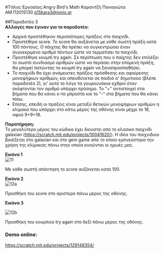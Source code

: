 #Τίτλος Εργασίας:Angry Bird's Math
Καραντζή Παναγιώτα  
ΑΜ Π2015130
p15kara3@ionio.gr

##Παραδοτέο 3  
**Αλλαγές που έγιναν για το παραδοτέο:**  
* Αρχικά προστέθηκαν περισσότερες πράξεις στο παιχνίδι.  
* Προστέθηκε score. Το score θα αυξάνεται με κάθε σωστή πράξη κατά 100 πόντους. Ο πάιχτης θα πρέπει να συγκεντρώσει έναν συγκεκριμένο αριθμό πόντων ώστε να τερματίσει το παιχνίδι.  
* Προστέθηκε κουμπί try again. Σε περίπτωση που ο παίχτης δεν επιλέξει το σωστό συνδιασμό αριθμών ώστε να περάσει στην επόμενη πράξη, θα μπορεί πατώντας το κουμπί try again να ξαναπροσπαθήσει.  
* Το παιχνίδι θα έχει ανάμεικτες πράξεις πρόσθεσης και αφαίρεσης μονοψήφιων αριθμών, και απευθύνεται σε παιδιά α' δημοτικού (βλέπε παραδοτέο 2), γι' αυτό το λόγο τα γουρουνάκια-εχθροί όταν σκέφτονται τον αριθμό υπάρχει πρόσημο. Το "+" αντιστοιχεί στα βήματα που θα κάνει ο rio μπροστά και το "-" στα βήματα που θα κάνει πίσω.
* Επίσης, επειδή οι πράξεις είναι μεταξύ θετικών μονοψήφιων αριθμών η κλίμακα που υπάρχει στο κάτω μέρος της οθόνης είναι μέχρι το 18, αφού 9+9=18.  

**Παρατήρηση:**  
Το μεγαλύτερο μέρος του κώδικα έχει δανιστεί από το κλασικό παιχνίδι galaxian (https://scratch.mit.edu/projects/10041620/).
Η ιδέα του παιχνιδιού βασίζεται στο galaxian και στο gem game από το οποίο εμπνεύστηκα την χρήση της κλίμακας πάνω στην οποία κινούνται οι ηρωές μας.

**Εικόνα 1**  
![11](https://cloud.githubusercontent.com/assets/22661913/20904822/dd927fbe-bb49-11e6-8d26-412c10c10bc6.png)  

Με κάθε σωστή απάντηση το score αυξάνεται κατά 100.  

**Εικόνα 2**  
![12a](https://cloud.githubusercontent.com/assets/22661913/20905034/d5793ab0-bb4a-11e6-8439-766d2f4ce8ca.png)

Προσθήκη του score στο αριστερό πάνω μέρος της οθόνης.  

**Εικόνα 3**  

![12b](https://cloud.githubusercontent.com/assets/22661913/20905131/3671f5aa-bb4b-11e6-9be5-9ac87d740c5a.png)

Προσθήκη του κουμπιού try again στο δεξί πάνω μέρος της οθόνης.  

### Demo online:
https://scratch.mit.edu/projects/129148354/




